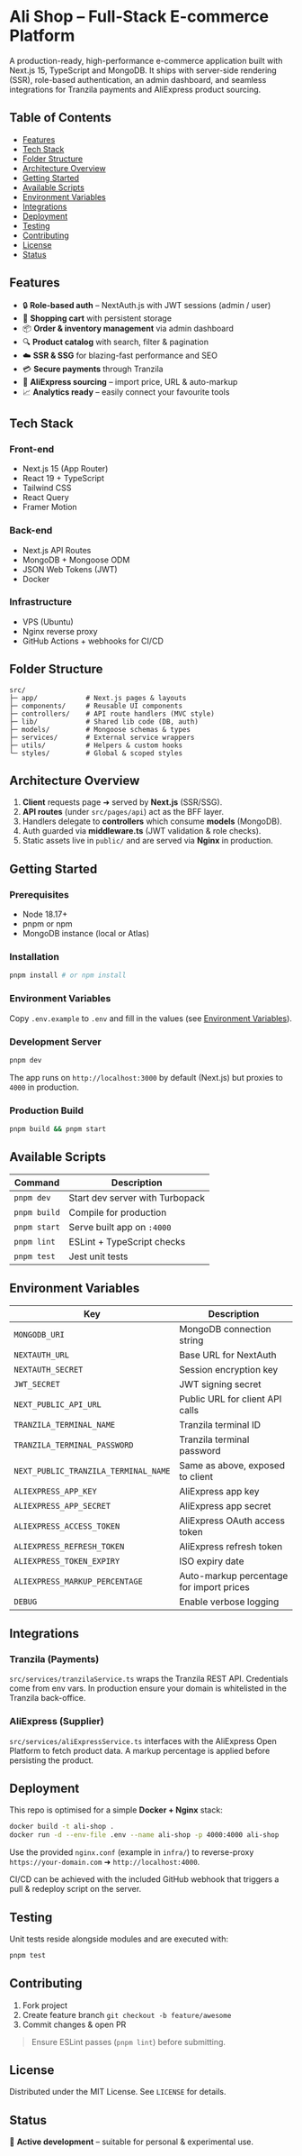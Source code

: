 # Ali Shop – Full-Stack E-commerce Platform

A production-ready, high-performance e-commerce application built with Next.js 15, TypeScript and MongoDB. It ships with server-side rendering (SSR), role-based authentication, an admin dashboard, and seamless integrations for Tranzila payments and AliExpress product sourcing.

## Table of Contents
- [Features](#features)
- [Tech Stack](#tech-stack)
- [Folder Structure](#folder-structure)
- [Architecture Overview](#architecture-overview)
- [Getting Started](#getting-started)
- [Available Scripts](#available-scripts)
- [Environment Variables](#environment-variables)
- [Integrations](#integrations)
- [Deployment](#deployment)
- [Testing](#testing)
- [Contributing](#contributing)
- [License](#license)
- [Status](#status)

## Features
- 🔒 **Role-based auth** – NextAuth.js with JWT sessions (admin / user)
- 🛒 **Shopping cart** with persistent storage
- 📦 **Order & inventory management** via admin dashboard
- 🔍 **Product catalog** with search, filter & pagination
- ☁️ **SSR & SSG** for blazing-fast performance and SEO
- 💳 **Secure payments** through Tranzila
- 🤝 **AliExpress sourcing** – import price, URL & auto-markup
- 📈 **Analytics ready** – easily connect your favourite tools

## Tech Stack
### Front-end
- Next.js 15 (App Router)
- React 19 + TypeScript
- Tailwind CSS
- React Query
- Framer Motion

### Back-end
- Next.js API Routes
- MongoDB + Mongoose ODM
- JSON Web Tokens (JWT)
- Docker

### Infrastructure
- VPS (Ubuntu)
- Nginx reverse proxy
- GitHub Actions + webhooks for CI/CD

## Folder Structure
```
src/
├─ app/            # Next.js pages & layouts
├─ components/     # Reusable UI components
├─ controllers/    # API route handlers (MVC style)
├─ lib/            # Shared lib code (DB, auth)
├─ models/         # Mongoose schemas & types
├─ services/       # External service wrappers
├─ utils/          # Helpers & custom hooks
└─ styles/         # Global & scoped styles
```

## Architecture Overview
1. **Client** requests page ➜ served by **Next.js** (SSR/SSG).
2. **API routes** (under `src/pages/api`) act as the BFF layer.
3. Handlers delegate to **controllers** which consume **models** (MongoDB).
4. Auth guarded via **middleware.ts** (JWT validation & role checks).
5. Static assets live in `public/` and are served via **Nginx** in production.

## Getting Started
### Prerequisites
- Node 18.17+
- pnpm or npm
- MongoDB instance (local or Atlas)

### Installation
```bash
pnpm install # or npm install
```

### Environment Variables
Copy `.env.example` to `.env` and fill in the values (see [Environment Variables](#environment-variables)).

### Development Server
```bash
pnpm dev
```
The app runs on `http://localhost:3000` by default (Next.js) but proxies to `4000` in production.

### Production Build
```bash
pnpm build && pnpm start
```

## Available Scripts
| Command            | Description                      |
|--------------------|----------------------------------|
| `pnpm dev`         | Start dev server with Turbopack  |
| `pnpm build`       | Compile for production           |
| `pnpm start`       | Serve built app on `:4000`       |
| `pnpm lint`        | ESLint + TypeScript checks       |
| `pnpm test`        | Jest unit tests                  |

## Environment Variables
| Key                             | Description                                     |
|---------------------------------|-------------------------------------------------|
| `MONGODB_URI`                   | MongoDB connection string                       |
| `NEXTAUTH_URL`                  | Base URL for NextAuth                           |
| `NEXTAUTH_SECRET`               | Session encryption key                          |
| `JWT_SECRET`                    | JWT signing secret                              |
| `NEXT_PUBLIC_API_URL`           | Public URL for client API calls                 |
| `TRANZILA_TERMINAL_NAME`        | Tranzila terminal ID                            |
| `TRANZILA_TERMINAL_PASSWORD`    | Tranzila terminal password                      |
| `NEXT_PUBLIC_TRANZILA_TERMINAL_NAME` | Same as above, exposed to client          |
| `ALIEXPRESS_APP_KEY`            | AliExpress app key                              |
| `ALIEXPRESS_APP_SECRET`         | AliExpress app secret                           |
| `ALIEXPRESS_ACCESS_TOKEN`       | AliExpress OAuth access token                   |
| `ALIEXPRESS_REFRESH_TOKEN`      | AliExpress refresh token                        |
| `ALIEXPRESS_TOKEN_EXPIRY`       | ISO expiry date                                 |
| `ALIEXPRESS_MARKUP_PERCENTAGE`  | Auto-markup percentage for import prices        |
| `DEBUG`                         | Enable verbose logging                          |

## Integrations
### Tranzila (Payments)
`src/services/tranzilaService.ts` wraps the Tranzila REST API. Credentials come from env vars. In production ensure your domain is whitelisted in the Tranzila back-office.

### AliExpress (Supplier)
`src/services/aliExpressService.ts` interfaces with the AliExpress Open Platform to fetch product data. A markup percentage is applied before persisting the product.

## Deployment
This repo is optimised for a simple **Docker + Nginx** stack:
```bash
docker build -t ali-shop .
docker run -d --env-file .env --name ali-shop -p 4000:4000 ali-shop
```
Use the provided `nginx.conf` (example in `infra/`) to reverse-proxy `https://your-domain.com` ➜ `http://localhost:4000`.

CI/CD can be achieved with the included GitHub webhook that triggers a pull & redeploy script on the server.

## Testing
Unit tests reside alongside modules and are executed with:
```bash
pnpm test
```

## Contributing
1. Fork project
2. Create feature branch `git checkout -b feature/awesome`
3. Commit changes & open PR

> Ensure ESLint passes (`pnpm lint`) before submitting.

## License
Distributed under the MIT License. See `LICENSE` for details.

## Status
🚧 **Active development** – suitable for personal & experimental use.
